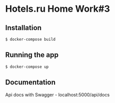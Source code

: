 # Hotels.ru Home Work#3

## Installation

```console
$ docker-compose build
```
## Running the app

```console
$ docker-compose up
```

## Documentation

Api docs with Swagger - localhost:5000/api/docs
